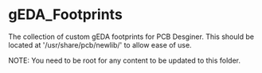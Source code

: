 gEDA_Footprints
===============

The collection of custom gEDA footprints for PCB Desginer.
This should be located at '/usr/share/pcb/newlib/' to allow ease of use.

NOTE: You need to be root for any content to be updated to this folder.

